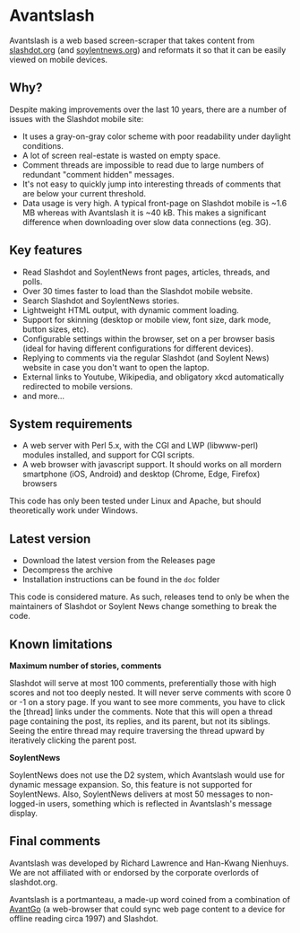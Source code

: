 # Avantslash

Avantslash is a web based screen-scraper that takes content from [slashdot.org](http://slashdot.org) (and [soylentnews.org](http://soylentnews.org)) and reformats it so that it can be easily viewed on mobile devices. 

## Why?

Despite making improvements over the last 10 years, there are a number of issues with the Slashdot mobile site:

 * It uses a gray-on-gray color scheme with poor readability under daylight conditions.
 * A lot of screen real-estate is wasted on empty space.
 * Comment threads are impossible to read due to large numbers of redundant "comment hidden" messages.
 * It's not easy to quickly jump into interesting threads of comments that are below your current threshold.
 * Data usage is very high. A typical front-page on Slashdot mobile is ~1.6 MB whereas with Avantslash it is ~40 kB. This makes a significant difference when downloading over slow data connections (eg. 3G). 

## Key features

* Read Slashdot and SoylentNews front pages, articles, threads, and polls.
* Over 30 times faster to load than the Slashdot mobile website.
* Search Slashdot and SoylentNews stories.
* Lightweight HTML output, with dynamic comment loading.
* Support for skinning (desktop or mobile view, font size, dark mode, button sizes, etc).
* Configurable settings within the browser, set on a per browser basis (ideal for having different configurations for different devices).
* Replying to comments via the regular Slashdot (and Soylent News) website in case you don't want to open the laptop.
* External links to Youtube, Wikipedia, and obligatory xkcd automatically redirected to mobile versions.
* and more...

## System requirements

 * A web server with Perl 5.x, with the CGI and LWP (libwww-perl) modules installed, and support for CGI scripts.
 * A web browser with javascript support. It should works on all mordern smartphone (iOS, Android) and desktop (Chrome, Edge, Firefox) browsers

This code has only been tested under Linux and Apache, but should theoretically work under Windows.

## Latest version

 * Download the latest version from the Releases page
 * Decompress the archive
 * Installation instructions can be found in the `doc` folder

This code is considered mature. As such, releases tend to only be when the maintainers of Slashdot or Soylent News change something to break the code.

## Known limitations

**Maximum number of stories, comments**

Slashdot will serve at most 100 comments, preferentially those with high scores and not too deeply nested. It will never serve comments with score 0 or -1 on a story page. If you want to see more comments, you have to click the [thread] links under the comments. Note that this will open a thread page containing the post, its replies, and its parent, but not its siblings. Seeing the entire thread may require traversing the thread upward by iteratively clicking the parent post.

**SoylentNews**

SoylentNews does not use the D2 system, which Avantslash would use for dynamic message expansion. So, this feature is not supported for SoylentNews. Also, SoylentNews delivers at most 50 messages to non-logged-in users, something which is reflected in Avantslash's message display.

## Final comments

Avantslash was developed by Richard Lawrence and Han-Kwang Nienhuys. We are not affiliated with or endorsed by the corporate overlords of slashdot.org.

Avantslash is a portmanteau, a made-up word coined from a combination of [AvantGo](https://en.wikipedia.org/wiki/AvantGo) (a web-browser that could sync web page content to a device for offline reading circa 1997) and Slashdot. 
